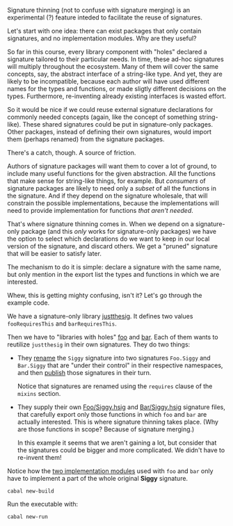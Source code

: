 Signature thinning (not to confuse with signature merging) is an experimental
(?) feature inteded to facilitate the reuse of signatures.

Let's start with one idea: there can exist packages that only contain
signatures, and no implementation modules. Why are they useful?

So far in this course, every library component with "holes" declared a
signature tailored to their particular needs. In time, these ad-hoc signatures
will multiply throughout the ecosystem. Many of them will cover the same
concepts, say, the abstract interface of a string-like type. And yet, they are
likely to be incompatible, because each author will have used different names
for the types and functions, or made sligtly different decisions on the types.
Furthermore, re-inventing already existing interfaces is wasted effort.

So it would be nice if we could reuse external signature declarations for
commonly needed concepts (again, like the concept of something string-like).
These shared signatures could be put in signature-only packages. Other
packages, instead of defining their own signatures, would import them (perhaps
renamed) from the signature packages.

There's a catch, though. A source of friction.

Authors of signature packages will want them to cover a lot of ground, to
include many useful functions for the given abstraction. All the functions that
make sense for string-like things, for example. But *consumers* of signature
packages are likely to need only a *subset* of all the functions in the
signature. And if they depend on the signature wholesale, that will constrain
the possible implementations, because the implementations will need to provide
implementation for functions *that aren't needed*.

That's where signature thinning comes in. When we depend on a signature-only
package (and this *only* works for signature-only packages) we have the option
to select which declarations do we want to keep in our local version of the
signature, and discard others. We get a "pruned" signature that will be easier
to satisfy later.

The mechanism to do it is simple: declare a signature with the same name, but
only mention in the export list the types and functions in which we are
interested.

Whew, this is getting mighty confusing, isn't it? Let's go through the example
code.

We have a signature-only library [justthesig](package.cabal#L54). It defines
two values `fooRequiresThis` and `barRequiresThis`.

Then we have to "libraries with holes" [foo](package.cabal#L26) and
[bar](package.cabal#L40). Each of them wants to reutilize `justthesig` in their
own signatures. They do two things:

- They [rename](package.cabal#L37) the `Siggy` signature into two signatures
  `Foo.Siggy` and `Bar.Siggy` that are "under their control" in their
  respective namespaces, and then [publish](package.cabal#L30) those signatures
  in their turn.

  Notice that signatures are renamed using the `requires` clause of the
  `mixins` section.

- They supply their own [Foo/Siggy.hsig](lib-foo/Foo/Siggy.hsig) and
  [Bar/Siggy.hsig](lib-bar/Bar/Siggy.hsig) signature files, that carefully
  export only those functions in which `foo` and `bar` are actually
  interested. This is where signature thinning takes place. (Why are those
  functions in scope? Because of signature merging.)

  In this example it seems that we aren't gaining a lot, but consider that the
  signatures could be bigger and more complicated. We didn't have to re-invent
  them!

Notice how the [two implementation modules](package.cabal#L16) used with `foo`
and `bar` only have to implement a part of the whole original **Siggy**
signature.

```
cabal new-build
```
Run the executable with:

```
cabal new-run 
```
